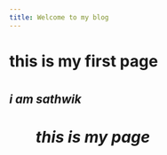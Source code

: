 ```yaml
---
title: Welcome to my blog
---
```

# <h1> this is my first page
# <h2><i> i am sathwik
# <ul> this is my page
